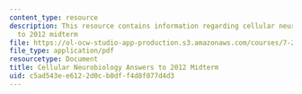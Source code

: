 ```yaml
---
content_type: resource
description: This resource contains information regarding cellular neurobiology answers
  to 2012 midterm
file: https://ol-ocw-studio-app-production.s3.amazonaws.com/courses/7-29j-cellular-neurobiology-spring-2012/c5ad543ee6122d0cb0dff4d8f077d4d3_MIT7_29JS12_Midterm12Ans.pdf
file_type: application/pdf
resourcetype: Document
title: Cellular Neurobiology Answers to 2012 Midterm
uid: c5ad543e-e612-2d0c-b0df-f4d8f077d4d3
---
```

